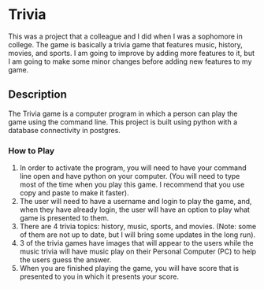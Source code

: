 # Trivia
This was a project that a colleague and I did when I was a sophomore in college. The game is basically a trivia game that features music, history, movies, and sports. I am going to improve by adding more features to it, but I am going to make some minor changes before adding new features to my game. 

## Description
The Trivia game is a computer program in which a person can play the game using the command line. This project is built using python with a database connectivity in postgres.

### How to Play
1. In order to activate the program, you will need to have your command line open and have python on your computer. (You will need to type most of the time when you play this game. I recommend that you use copy and paste to make it faster).
2. The user will need to have a username and login to play the game, and, when they have already login, the user will have an option to play what game is presented to them. 
3. There are 4 trivia topics: history, music, sports, and movies. (Note: some of them are not up to date, but I will bring some updates in the long run).
4.  3 of the trivia games have images that will appear to the users while the music trivia will have music play on their Personal Computer (PC) to help the users guess the answer.
5.  When you are finished playing the game, you will have score that is presented to you in which it presents your score.

